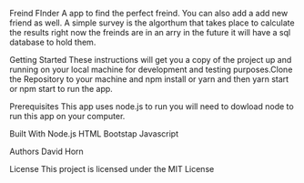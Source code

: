 Freind FInder
A app to find the perfect freind. You can also add a add new friend as well. A simple survey is the algorthum that takes place to calculate the results right now the freinds are in an arry in the future it will have a sql database to hold them. 

Getting Started
These instructions will get you a copy of the project up and running on your local machine for development and testing purposes.Clone the Repository to your machine and npm install or yarn and then yarn start or npm start to run the app.

Prerequisites
This app uses node.js to run you will need to dowload node to run this app on your computer.

Built With
Node.js
HTML
Bootstap
Javascript

Authors
David Horn

License
This project is licensed under the MIT License 

